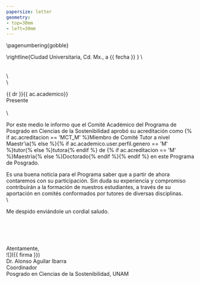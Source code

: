 ```yaml
---
papersize: letter
geometry:
- top=30mm
- left=30mm
---
```

\pagenumbering{gobble}

\rightline{Ciudad Universitaria, Cd. Mx., a {{ fecha }} }
\ 
\
\
\
\ 
\
\

{{ dr }}{{ ac.academico}}
\
Presente
\
\
\

Por este medio le informo que el Comité Académico del Programa de
Posgrado en Ciencias de la Sostenibilidad aprobó su acreditación como
{% if ac.acreditacion == 'MCT_M' %}Miembro de Comité Tutor a nivel Maestr'ia{% else %}{% if ac.academico.user.perfil.genero == 'M' %}tutor{% else %}tutora{% endif %} de {% if ac.acreditacion == 'M' %}Maestría{% else %}Doctorado{% endif %}{% endif %} en este Programa de Posgrado.

Es una buena noticia para el Programa saber que a partir de ahora
contaremos con su participación. Sin duda su experiencia y compromiso
contribuirán a la formación de nuestros estudiantes, a través de su
aportación en comités conformados por tutores de diversas disciplinas.
\
\

Me despido enviándole un cordial saludo.

\
\
\
\
Atentamente,
\
![]({{ firma }})
\
Dr. Alonso Aguilar Ibarra\
Coordinador
\
Posgrado en Ciencias de la Sostenibilidad, UNAM
